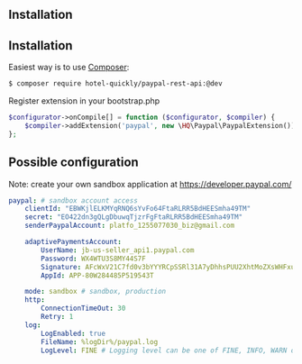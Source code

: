 ## Installation
## Installation
Easiest way is to use [Composer](http://getcomposer.org/):

```sh
$ composer require hotel-quickly/paypal-rest-api:@dev
```

Register extension in your bootstrap.php
```php
$configurator->onCompile[] = function ($configurator, $compiler) {
	$compiler->addExtension('paypal', new \HQ\Paypal\PaypalExtension());
};
```

## Possible configuration
Note: create your own sandbox application at https://developer.paypal.com/
```yml
paypal: # sandbox account access
	clientId: "EBWKjlELKMYqRNQ6sYvFo64FtaRLRR5BdHEESmha49TM"
	secret: "EO422dn3gQLgDbuwqTjzrFgFtaRLRR5BdHEESmha49TM"
	senderPaypalAccount: platfo_1255077030_biz@gmail.com

	adaptivePaymentsAccount:
		UserName: jb-us-seller_api1.paypal.com
		Password: WX4WTU3S8MY44S7F
		Signature: AFcWxV21C7fd0v3bYYYRCpSSRl31A7yDhhsPUU2XhtMoZXsWHFxu-RWy
		AppId: APP-80W284485P519543T

	mode: sandbox # sandbox, production
	http:
		ConnectionTimeOut: 30
		Retry: 1
	log:
		LogEnabled: true
		FileName: %logDir%/paypal.log
		LogLevel: FINE # Logging level can be one of FINE, INFO, WARN or ERROR
```